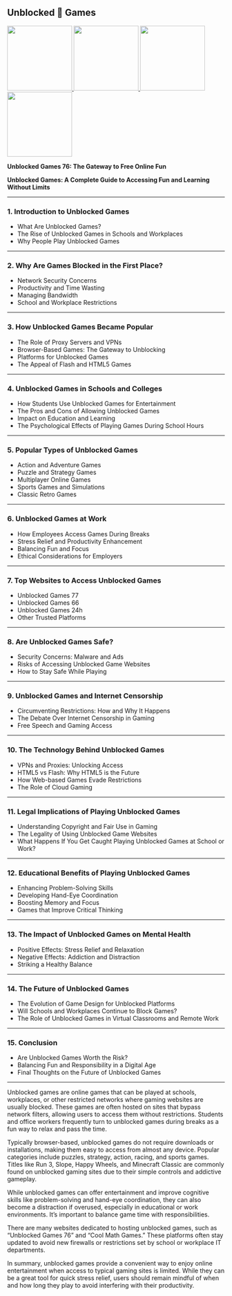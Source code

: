 ## Unblocked 👋 Games

 <article class="markdown-body entry-content container-lg f5" itemprop="text"><a href="https://mathtest-99.art" rel="nofollow">
  <img src="https://mathtest-99.lol/uploads/67f7bef88d465-retro-bowl.png" width="150" style="max-width: 100%;">
</a>
<a href="https://k12lesson.live" rel="nofollow">
  <img src="https://mathtest-99.lol/uploads/67f820c1785cb-slope.png" width="150" style="max-width: 100%;">
</a>
<a href="https://mathtest-99.lol" rel="nofollow">
  <img src="https://mathtest-99.lol/uploads/67f8210209685-bitlife.png" width="150" style="max-width: 100%;">
</a>
<a href="https://mathtest-99.art" rel="nofollow">
  <img src="https://camo.githubusercontent.com/236f92a0a1235de39d6e3cdb19b78d3d3e6ce08a670d98f45f99e25a05e003f7/68747470733a2f2f6c6573736f6e2d312e6c6f6c2f75706c6f6164732f363766383231343834396665612d636f6f6b6965636c69636b65722e706e67" width="150" style="max-width: 100%;">
</a>
<p dir="auto"><strong>Unblocked Games 76: The Gateway to Free Online Fun</strong></p>
</article>

**Unblocked Games: A Complete Guide to Accessing Fun and Learning Without Limits**

---

### 1. **Introduction to Unblocked Games**

* What Are Unblocked Games?
* The Rise of Unblocked Games in Schools and Workplaces
* Why People Play Unblocked Games

---

### 2. **Why Are Games Blocked in the First Place?**

* Network Security Concerns
* Productivity and Time Wasting
* Managing Bandwidth
* School and Workplace Restrictions

---

### 3. **How Unblocked Games Became Popular**

* The Role of Proxy Servers and VPNs
* Browser-Based Games: The Gateway to Unblocking
* Platforms for Unblocked Games
* The Appeal of Flash and HTML5 Games

---

### 4. **Unblocked Games in Schools and Colleges**

* How Students Use Unblocked Games for Entertainment
* The Pros and Cons of Allowing Unblocked Games
* Impact on Education and Learning
* The Psychological Effects of Playing Games During School Hours

---

### 5. **Popular Types of Unblocked Games**

* Action and Adventure Games
* Puzzle and Strategy Games
* Multiplayer Online Games
* Sports Games and Simulations
* Classic Retro Games

---

### 6. **Unblocked Games at Work**

* How Employees Access Games During Breaks
* Stress Relief and Productivity Enhancement
* Balancing Fun and Focus
* Ethical Considerations for Employers

---

### 7. **Top Websites to Access Unblocked Games**

* Unblocked Games 77
* Unblocked Games 66
* Unblocked Games 24h
* Other Trusted Platforms

---

### 8. **Are Unblocked Games Safe?**

* Security Concerns: Malware and Ads
* Risks of Accessing Unblocked Game Websites
* How to Stay Safe While Playing

---

### 9. **Unblocked Games and Internet Censorship**

* Circumventing Restrictions: How and Why It Happens
* The Debate Over Internet Censorship in Gaming
* Free Speech and Gaming Access

---

### 10. **The Technology Behind Unblocked Games**

* VPNs and Proxies: Unlocking Access
* HTML5 vs Flash: Why HTML5 is the Future
* How Web-based Games Evade Restrictions
* The Role of Cloud Gaming

---

### 11. **Legal Implications of Playing Unblocked Games**

* Understanding Copyright and Fair Use in Gaming
* The Legality of Using Unblocked Game Websites
* What Happens If You Get Caught Playing Unblocked Games at School or Work?

---

### 12. **Educational Benefits of Playing Unblocked Games**

* Enhancing Problem-Solving Skills
* Developing Hand-Eye Coordination
* Boosting Memory and Focus
* Games that Improve Critical Thinking

---

### 13. **The Impact of Unblocked Games on Mental Health**

* Positive Effects: Stress Relief and Relaxation
* Negative Effects: Addiction and Distraction
* Striking a Healthy Balance

---

### 14. **The Future of Unblocked Games**

* The Evolution of Game Design for Unblocked Platforms
* Will Schools and Workplaces Continue to Block Games?
* The Role of Unblocked Games in Virtual Classrooms and Remote Work

---

### 15. **Conclusion**

* Are Unblocked Games Worth the Risk?
* Balancing Fun and Responsibility in a Digital Age
* Final Thoughts on the Future of Unblocked Games
---

Unblocked games are online games that can be played at schools, workplaces, or other restricted networks where gaming websites are usually blocked. These games are often hosted on sites that bypass network filters, allowing users to access them without restrictions. Students and office workers frequently turn to unblocked games during breaks as a fun way to relax and pass the time.

Typically browser-based, unblocked games do not require downloads or installations, making them easy to access from almost any device. Popular categories include puzzles, strategy, action, racing, and sports games. Titles like Run 3, Slope, Happy Wheels, and Minecraft Classic are commonly found on unblocked gaming sites due to their simple controls and addictive gameplay.

While unblocked games can offer entertainment and improve cognitive skills like problem-solving and hand-eye coordination, they can also become a distraction if overused, especially in educational or work environments. It’s important to balance game time with responsibilities.

There are many websites dedicated to hosting unblocked games, such as “Unblocked Games 76” and “Cool Math Games.” These platforms often stay updated to avoid new firewalls or restrictions set by school or workplace IT departments.

In summary, unblocked games provide a convenient way to enjoy online entertainment when access to typical gaming sites is limited. While they can be a great tool for quick stress relief, users should remain mindful of when and how long they play to avoid interfering with their productivity.
